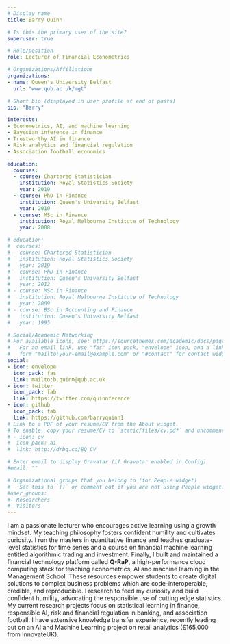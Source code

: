 ```yaml
---
# Display name
title: Barry Quinn

# Is this the primary user of the site?
superuser: true

# Role/position
role: Lecturer of Financial Econometrics

# Organizations/Affiliations
organizations:
- name: Queen's University Belfast
  url: "www.qub.ac.uk/mgt"

# Short bio (displayed in user profile at end of posts)
bio: "Barry"

interests:
- Econometrics, AI, and machine learning
- Bayesian inference in finance
- Trustworthy AI in finance
- Risk analytics and financial regulation
- Association football economics

education:
  courses:
  - course: Chartered Statistician
    institution: Royal Statistics Society
    year: 2019
  - course: PhD in Finance
    institution: Queen's University Belfast
    year: 2010
  - course: MSc in Finance
    institution: Royal Melbourne Institute of Technology
    year: 2008

# education:
#  courses:
# - course: Chartered Statistician
#   institution: Royal Statistics Society
#   year: 2019
# - course: PhD in Finance
#   institution: Queen's University Belfast
#   year: 2012
# - course: MSc in Finance
#   institution: Royal Melbourne Institute of Technology
#   year: 2009
# - course: BSc in Accounting and Finance
#   institution: Queen's University Belfast
#   year: 1995

# Social/Academic Networking
# For available icons, see: https://sourcethemes.com/academic/docs/page-builder/#icons
#   For an email link, use "fas" icon pack, "envelope" icon, and a link in the
#   form "mailto:your-email@example.com" or "#contact" for contact widget.
social:
- icon: envelope
  icon_pack: fas
  link: mailto:b.quinn@qub.ac.uk
- icon: twitter
  icon_pack: fab
  link: https://twitter.com/quinnference
- icon: github
  icon_pack: fab
  link: https://github.com/barryquinn1
# Link to a PDF of your resume/CV from the About widget.
# To enable, copy your resume/CV to `static/files/cv.pdf` and uncomment the lines below.
# - icon: cv
#  icon_pack: ai
#  link: http://drbq.co/BQ_CV

# Enter email to display Gravatar (if Gravatar enabled in Config)
#email: ""

# Organizational groups that you belong to (for People widget)
#   Set this to `[]` or comment out if you are not using People widget.
#user_groups:
#- Researchers
#- Visitors
---
```


I am a passionate lecturer who encourages active learning using a growth mindset. My teaching philosophy fosters confident humility and cultivates curiosity. I run the masters in quantitative finance and teaches graduate-level statistics for time series and a course on financial machine learning entitled algorithmic trading and investment. Finally, I built and maintained a financial technology platform called **Q-RaP**, a high-performance cloud computing stack for teaching econometrics, AI and machine learning in the Management School. These resources empower students to create digital solutions to complex business problems which are code-interoperable, credible, and reproducible. I research to feed my curiosity and build confident humility, advocating the responsible use of cutting edge statistics. My current research projects focus on statistical learning in finance, responsible AI, risk and financial regulation in banking, and association football. I have extensive knowledge transfer experience, recently leading out on an AI and Machine Learning project on retail analytics (£165,000 from InnovateUK). 
